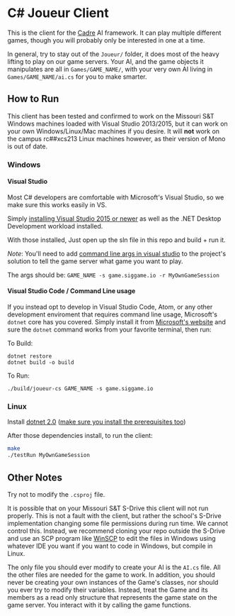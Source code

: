 # C# Joueur Client

This is the client for the [Cadre][cadre] AI framework. It can play multiple different games, though you will probably only be interested in one at a time.

In general, try to stay out of the `Joueur/` folder, it does most of the heavy lifting to play on our game servers. Your AI, and the game objects it manipulates are all in `Games/GAME_NAME/`, with your very own AI living in `Games/GAME_NAME/ai.cs` for you to make smarter.

## How to Run

This client has been tested and confirmed to work on the Missouri S&T Windows machines loaded with Visual Studio 2013/2015, but it can work on your own Windows/Linux/Mac machines if you desire. It will **not** work on the campus rc##xcs213 Linux machines however, as their version of Mono is out of date.

### Windows

#### Visual Studio

Most C# developers are comfortable with Microsoft's Visual Studio, so we make sure this works easily in VS.

Simply [installing Visual Studio 2015 or newer](https://www.visualstudio.com/en-us/downloads/download-visual-studio-vs.aspx) as well as the .NET Desktop Development workload installed.

With those installed, Just open up the sln file in this repo and build + run it.

*Note*: You'll need to add [command line args in visual studio](https://msdn.microsoft.com/en-us/library/cs8hbt1w(v=vs.90).aspx) to the project's solution to tell the game server what game you want to play.

The args should be: `GAME_NAME -s game.siggame.io -r MyOwnGameSession`

#### Visual Studio Code / Command Line usage

If you instead opt to develop in Visual Studio Code, Atom, or any other development enviroment that requires command line usage, Microsoft's `dotnet` core has you covered. Simply install it from [Microsoft's website](https://www.microsoft.com/net/download/windows) and sure the `dotnet` command works from your favorite terminal, then run:

To Build:

    dotnet restore
    dotnet build -o build

To Run:

    ./build/joueur-cs GAME_NAME -s game.siggame.io

### Linux

Install [dotnet 2.0][dotnet] ([make sure you install the prerequisites too][linux-prereqs])

After those dependencies install, to run the client:

```bash
make
./testRun MyOwnGameSession
```

## Other Notes

Try not to modify the `.csproj` file.

It is possible that on your Missouri S&T S-Drive this client will not run properly. This is not a fault with the client, but rather the school's S-Drive implementation changing some file permissions during run time. We cannot control this. Instead, we recommend cloning your repo outside the S-Drive and use an SCP program like [WinSCP](https://winscp.net/eng/download.php) to edit the files in Windows using whatever IDE you want if you want to code in Windows, but compile in Linux.

The only file you should ever modify to create your AI is the `AI.cs` file. All the other files are needed for the game to work. In addition, you should never be creating your own instances of the Game's classes, nor should you ever try to modify their variables. Instead, treat the Game and its members as a read only structure that represents the game state on the game server. You interact with it by calling the game functions.

[cadre]: https://github.com/siggame/Cadre
[dotnet]: https://www.microsoft.com/net/learn/get-started/linux
[linux-prereqs]: https://docs.microsoft.com/en-us/dotnet/core/linux-prerequisites
[gitbash]: https://git-scm.com/downloads
